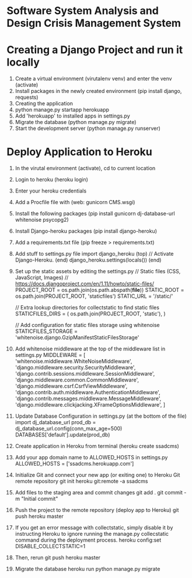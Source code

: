 # Software System Analysis and Design Crisis Management System

# Creating a Django Project and run it locally
1. Create a virtual environment (virutalenv venv) and enter the venv (activate)
2. Install packages in the newly created environment (pip install django, requests)
3. Creating the application 
4. python manage.py startapp herokuapp
5. Add 'herokuapp' to installed apps in settings.py
6. Migrate the database (python manage.py migrate)
7. Start the development server (python manage.py runserver)

# Deploy Application to Heroku
1. In the virutal environment (activate), cd to current location
2. Login to heroku (heroku login)
3. Enter your heroku credentials
4. Add a Procfile file with (web: gunicorn CMS.wsgi)
5. Install the following packages (pip install gunicorn dj-database-url whitenoise psycopg2)
6. Install Django-heroku packages (pip install django-heroku)
7. Add a requirements.txt file (pip freeze > requirements.txt)
8. Add stuff to settings.py file
	import django_heroku (top)
	// Activate Django-Heroku. (end)
	django_heroku.settings(locals()) (end)
9. Set up the static assets by editing the settings.py
	// Static files (CSS, JavaScript, Images)
	// https://docs.djangoproject.com/en/1.11/howto/static-files/
	PROJECT_ROOT   =   os.path.join(os.path.abspath(__file__))
	STATIC_ROOT  =   os.path.join(PROJECT_ROOT, 'staticfiles')
	STATIC_URL = '/static/'

	// Extra lookup directories for collectstatic to find static files
	STATICFILES_DIRS = (
		os.path.join(PROJECT_ROOT, 'static'),
	)

	//  Add configuration for static files storage using whitenoise
	STATICFILES_STORAGE = 'whitenoise.django.GzipManifestStaticFilesStorage'
10. Add whitenoise middleware at the top of the middleware list in settings.py
	MIDDLEWARE = [
    'whitenoise.middleware.WhiteNoiseMiddleware',
    'django.middleware.security.SecurityMiddleware',
    'django.contrib.sessions.middleware.SessionMiddleware',
    'django.middleware.common.CommonMiddleware',
    'django.middleware.csrf.CsrfViewMiddleware',
    'django.contrib.auth.middleware.AuthenticationMiddleware',
    'django.contrib.messages.middleware.MessageMiddleware',
    'django.middleware.clickjacking.XFrameOptionsMiddleware',
	]
11. Update Database Configuration in settings.py (at the bottom of the file)
	import dj_database_url 
	prod_db  =  dj_database_url.config(conn_max_age=500)
	DATABASES['default'].update(prod_db)
12. Create application in Heroku from terminal (heroku create ssadcms)
13. Add your app domain name to ALLOWED_HOSTS in settings.py
	ALLOWED_HOSTS = ['ssadcms.herokuapp.com']
14. Initialize Git and connect your new app (or exiting one) to Heroku Git remote repository 
	git init
	heroku git:remote -a ssadcms
15. Add files to the staging area and commit changes
	git add .
	git commit -m "Initial commit"
16. Push the project to the remote repository (deploy app to Heroku)
	git push heroku master
17. If you get an error message with collectstatic, simply disable it by instructing Heroku to ignore running the manage.py collecstatic command during the deployment process.
	heroku config:set DISABLE_COLLECTSTATIC=1
18. Then, rerun
	git push heroku master
19. Migrate the database
	heroku run python manage.py migrate



 